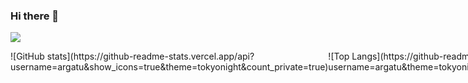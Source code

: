 ### Hi there 👋

![](https://visitor-badge.laobi.icu/badge?page_id=argatu)

<!-- ![](https://img.shields.io/github/stars/argatu?color=27A599)
![](https://img.shields.io/github/followers/argatu?color=E07A5F)
![](https://komarev.com/ghpvc/?username=argatu&label=views&color=3d405b)

[![GitHub Streak](https://github-readme-streak-stats.herokuapp.com?user=argatu&theme=dark&ring=FE7D37&currStreakLabel=FE7D37&fire=FE7D37)](https://git.io/streak-stats) -->

<span style="display: flex; justify-content: space-evenly;">
  <span markdown="1">
    ![GitHub stats](https://github-readme-stats.vercel.app/api?username=argatu&show_icons=true&theme=tokyonight&count_private=true)
  </span>
  <span markdown="1">
    ![Top Langs](https://github-readme-stats.vercel.app/api/top-langs/?username=argatu&theme=tokyonight&count_private=true&layout=compact)
  </span>
</span>
